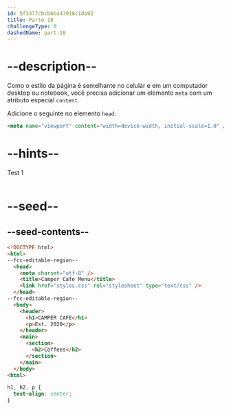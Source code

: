 ```yaml
---
id: 5f3477cbcb6ba47918c1da92
title: Parte 18
challengeType: 0
dashedName: part-18
---
```


# --description--

Como o estilo da página é semelhante no celular e em um computador desktop ou notebook, você precisa adicionar um elemento `meta` com um atributo especial `content`.

Adicione o seguinte no elemento `head`:



```html
<meta name="viewport" content="width=device-width, initial-scale=1.0" />
```

# --hints--

Test 1

```js

```

# --seed--

## --seed-contents--

```html
<!DOCTYPE html>
<html>
--fcc-editable-region--
  <head>
    <meta charset="utf-8" />
    <title>Camper Cafe Menu</title>
    <link href="styles.css" rel="stylesheet" type="text/css" />
  </head>
--fcc-editable-region--
  <body>
    <header>
      <h1>CAMPER CAFE</h1>
      <p>Est. 2020</p>
    </header>
    <main>
      <section>
        <h2>Coffees</h2>
      </section>
    </main>
  </body>
<html>
```

```css
h1, h2, p {
  text-align: center;
}
```

